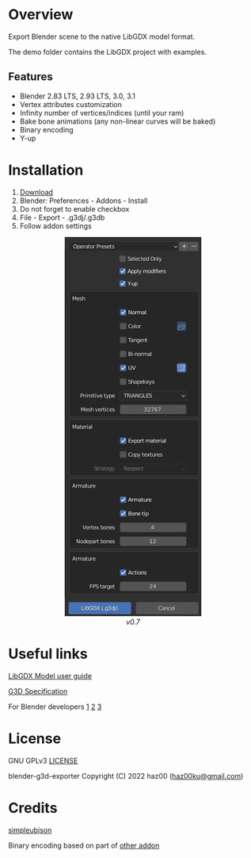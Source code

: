 # Overview
Export Blender scene to the native LibGDX model format.

The demo folder contains the LibGDX project with examples.

## Features
- Blender 2.83 LTS, 2.93 LTS, 3.0, 3.1
- Vertex attributes customization
- Infinity number of vertices/indices (until your ram)
- Bake bone animations (any non-linear curves will be baked)
- Binary encoding
- Y-up

# Installation
1. [Download](https://github.com/haz00/blender-g3d-exporter/releases/latest)
2. Blender: Preferences - Addons - Install
3. Do not forget to enable checkbox
4. File - Export - .g3dj/.g3db
5. Follow addon settings

<p align="center">
    <img src="./docs/screenshot.jpg"/><br>
    <em>v0.7</em>
</p>

# Useful links
[LibGDX Model user guide](https://libgdx.com/wiki/graphics/3d/quick-start)

[G3D Specification](https://github.com/libgdx/fbx-conv/wiki/Version-0.1-%28libgdx-0.9.9%29)

For Blender developers
[1](https://docs.blender.org/api/current/info_quickstart.html) 
[2](https://docs.blender.org/api/current/info_tips_and_tricks.html#executing-modules)
[3](https://docs.blender.org/manual/en/latest/advanced/scripting/index.html)

# License
GNU GPLv3 [LICENSE](https://github.com/haz00/blender-g3d-exporter/blob/master/LICENSE)

blender-g3d-exporter Copyright (C) 2022 haz00 (haz00ku@gmail.com)

# Credits
[simpleubjson](https://github.com/brainwater/simpleubjson)

Binary encoding based on part of [other addon](https://github.com/Dancovich/libgdx_blender_g3d_exporter)
